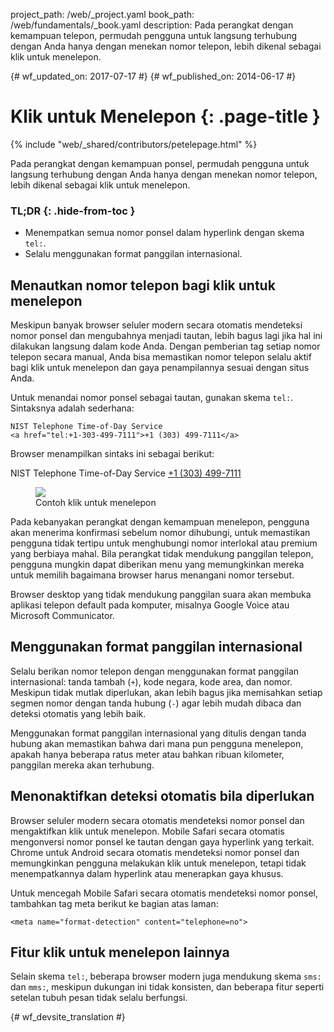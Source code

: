 project_path: /web/_project.yaml
book_path: /web/fundamentals/_book.yaml
description: Pada perangkat dengan kemampuan telepon, permudah pengguna untuk langsung terhubung dengan Anda hanya dengan menekan nomor telepon, lebih dikenal sebagai klik untuk menelepon.

{# wf_updated_on: 2017-07-17 #}
{# wf_published_on: 2014-06-17 #}

# Klik untuk Menelepon {: .page-title }

{% include "web/_shared/contributors/petelepage.html" %}

Pada perangkat dengan kemampuan ponsel, permudah pengguna untuk langsung terhubung
dengan Anda hanya dengan menekan nomor telepon, lebih dikenal sebagai klik untuk menelepon.

### TL;DR {: .hide-from-toc }

* Menempatkan semua nomor ponsel dalam hyperlink dengan skema `tel:`.
* Selalu menggunakan format panggilan internasional.


## Menautkan nomor telepon bagi klik untuk menelepon

Meskipun banyak browser seluler modern secara otomatis mendeteksi nomor ponsel 
dan mengubahnya menjadi tautan, lebih bagus lagi jika hal ini dilakukan langsung dalam kode Anda.
Dengan pemberian tag setiap nomor telepon secara manual, Anda bisa memastikan nomor telepon selalu
aktif bagi klik untuk menelepon dan gaya penampilannya sesuai dengan situs Anda.

Untuk menandai nomor ponsel sebagai tautan, gunakan skema `tel:`.  Sintaksnya adalah 
sederhana:


    NIST Telephone Time-of-Day Service 
    <a href="tel:+1-303-499-7111">+1 (303) 499-7111</a>

Browser menampilkan sintaks ini sebagai berikut:

NIST Telephone Time-of-Day Service <a href="tel:+1-303-499-7111">+1 (303) 499-7111</a>

<div class="attempt-right">
  <figure>
    <img src="images/click-to-call_framed.jpg" >
    <figcaption>Contoh klik untuk menelepon</figcaption>
  </figure>
</div>

Pada kebanyakan perangkat dengan kemampuan menelepon, pengguna akan menerima
konfirmasi sebelum nomor dihubungi, untuk memastikan pengguna tidak
tertipu untuk menghubungi nomor interlokal atau premium yang berbiaya mahal.
Bila perangkat tidak mendukung panggilan telepon, pengguna mungkin dapat diberikan
menu yang memungkinkan mereka untuk memilih bagaimana browser harus menangani nomor tersebut.

Browser desktop yang tidak mendukung panggilan suara akan membuka aplikasi telepon
default pada komputer, misalnya Google Voice atau Microsoft
Communicator.

## Menggunakan format panggilan internasional

Selalu berikan nomor telepon dengan menggunakan format panggilan internasional: 
tanda tambah (`+`), kode negara, kode area, dan nomor.  Meskipun tidak mutlak
diperlukan, akan lebih bagus jika memisahkan setiap segmen nomor dengan
tanda hubung (`-`) agar lebih mudah dibaca dan deteksi otomatis yang lebih baik.

Menggunakan format panggilan internasional yang ditulis dengan tanda hubung akan memastikan bahwa dari mana pun
pengguna menelepon, apakah hanya beberapa ratus meter atau bahkan ribuan
kilometer, panggilan mereka akan terhubung.

## Menonaktifkan deteksi otomatis bila diperlukan

Browser seluler modern secara otomatis mendeteksi nomor ponsel dan mengaktifkan
klik untuk menelepon. Mobile Safari secara otomatis mengonversi nomor ponsel ke tautan
dengan gaya hyperlink yang terkait. Chrome untuk Android secara otomatis
mendeteksi nomor ponsel dan memungkinkan pengguna melakukan klik untuk menelepon, tetapi tidak menempatkannya
dalam hyperlink atau menerapkan gaya khusus.

Untuk mencegah Mobile Safari secara otomatis mendeteksi nomor ponsel, tambahkan
tag meta berikut ke bagian atas laman:


    <meta name="format-detection" content="telephone=no">


## Fitur klik untuk menelepon lainnya

Selain skema `tel:`, beberapa browser modern juga mendukung skema `sms:`
dan `mms:`, meskipun dukungan ini tidak konsisten, dan beberapa
fitur seperti setelan tubuh pesan tidak selalu berfungsi. 


{# wf_devsite_translation #}
